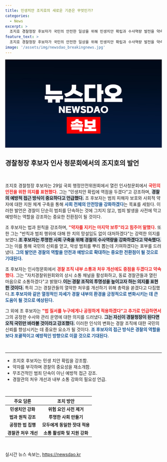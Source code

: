 ```yaml
---
title: 민생치안 조지호의 새로운 기준은 무엇인가?
categories:
  - News
excerpt: >
  조지호 경찰청장 후보자가 국민의 안전한 일상을 위해 민생치안 확립과 수사역량 발전을 약속했다. 법과 원칙을 중시하며, 범죄를 선제적으로 차단하고 경찰관 처우도 개선하겠다고 밝혔다. 클릭해서 자세한 내용을 확인하세요!
feature_text: >
  조지호 경찰청장 후보자가 국민의 안전한 일상을 위해 민생치안 확립과 수사역량 발전을 약속했다. 법과 원칙을 중시하며, 범죄를 선제적으로 차단하고 경찰관 처우도 개선하겠다고 밝혔다. 클릭해서 자세한 내용을 확인하세요!
image: '/assets/img/newsdao_breakingnews.jpg'
---
```


<p><img src="/assets/img/newsdao_breakingnews.jpg" alt="pcversion 속보" /></p>

<h2 data-ke-size="size26">경찰청장 후보자 인사 청문회에서의 조지호의 발언</h2>

<p data-ke-size="size16">&nbsp;</p>

<p>조지호 경찰청장 후보자는 29일 국회 행정안전위원회에서 열린 인사청문회에서 <b><span style="color: #ee2323;">국민의 안전을 위한 의지를 표현했다.</span></b> 그는 "민생치안 확립에 역점을 두겠다"고 강조하며, <b><span style="background-color: #21538527;">경찰의 예방적 접근 방식이 중요하다고 언급했다.</span></b> 조 후보자는 범죄 피해자 보호와 사회적 약자에 대한 지원 체계 구축을 통해 <b><span style="color: #1a5490;">사회 전체의 안전망을 강화하겠다</span></b>는 목표를 세웠다. 이러한 발언은 경찰이 단순히 범죄를 단속하는 것에 그치지 않고, 범죄 발생을 사전에 막고 예방하는 역할을 강조하는 중요한 전환점이 될 것이다.</p>

<p>조 후보자는 법과 원칙을 강조하며, <b><span style="color: #ee2323;">"약자를 지키는 마지막 보루"라고 힘주어 말했다.</span></b> 또한 그는 "반칙과 범죄 행위에 대해 한 치의 망설임도 없이 대처하겠다"는 강력한 의지를 보였다.<b><span style="background-color: #21538527;">조 후보자는 투명한 사회 구축을 위해 경찰의 수사역량을 강화하겠다고 약속했다.</span></b> 그는 이를 통해 국민의 신뢰를 얻고, 악성 범죄를 뿌리 뽑는데 기여하겠다는 포부를 드러냈다. <b><span style="color: #1a5490;">그의 발언은 경찰의 역할을 안전과 예방으로 확대하는 중요한 전환점이 될 것으로 기대된다.</span></b></p>

<p>조 후보자는 인사청문회에서 <b><span style="color: #ee2323;">경찰 조직 내부 소통과 처우 개선에도 중점을 두겠다고 약속했다.</span></b> 그는 "자치경찰위원회와의 상시 소통 채널을 활성화하고, 동료 경찰관들과 열린 마음으로 소통하겠다"고 밝혔다.<b><span style="background-color: #21538527;">이는 경찰 조직의 투명성을 높이고자 하는 의지를 표현한 것이다.</span></b> 특히 그는 경찰관들의 열악한 처우를 개선하기 위해 총력을 쏟겠다고 다짐했다.<b><span style="color: #1a5490;">조 후보자와 같은 열정적인 자세가 경찰 내부의 환경을 긍정적으로 변화시키는 데 큰 도움이 될 것으로 예상된다.</span></b></p>

<p>그 외에 조 후보자는 <b><span style="color: #ee2323;">"법 질서를 누구에게나 공정하게 적용하겠다"고 추가로 언급하면서</span></b> 그의 공정한 수사와 관리 운영에 대한 의지를 드러냈다. <b><span style="background-color: #21538527;">그는 자신이 경찰청장이 된다면 오직 국민만 바라볼 것이라고 강조했다.</span></b> 이러한 인식의 변화는 경찰 조직에 대한 국민의 신뢰를 향상시키는 데 중요한 요소가 될 것이다. <b><span style="color: #1a5490;">조 후보자의 접근 방식은 경찰의 역할을 보다 포괄적이고 예방적인 방향으로 이끌 것으로 기대된다.</span></b></p>

<p data-ke-size="size16">&nbsp;</p>

<hr>

<ul>
    <li>조지호 후보자는 민생 치안 확립을 강조함.</li>
    <li>약자를 부각하며 경찰의 중요성을 재소개함.</li>
    <li>무조건적인 범죄 단속이 아닌 예방적 접근 강조.</li>
    <li>경찰관의 처우 개선과 내부 소통 강화의 필요성 언급.</li>
</ul>

<p data-ke-size="size16">&nbsp;</p>

<table style="width: 100%;">
    <thead>
        <tr>
            <th style="text-align: center; height: 17px;">주요 담론</th>
            <th style="text-align: center; height: 17px;">조치 방안</th>
        </tr>
    </thead>
    <tbody>
        <tr>
            <td style="text-align: center; height: 17px;"><b>민생치안 강화</b></td>
            <td style="text-align: center; height: 17px;"><b>위험 요인 사전 제거</b></td>
        </tr>
        <tr>
            <td style="text-align: center; height: 17px;"><b>법과 원칙 강조</b></td>
            <td style="text-align: center; height: 17px;"><b>투명한 사회 만들기</b></td>
        </tr>
        <tr>
            <td style="text-align: center; height: 17px;"><b>공정한 법 집행</b></td>
            <td style="text-align: center; height: 17px;"><b>모두에게 동일한 잣대 적용</b></td>
        </tr>
        <tr>
            <td style="text-align: center; height: 17px;"><b>경찰관 처우 개선</b></td>
            <td style="text-align: center; height: 17px;"><b>소통 활성화 및 지원 강화</b></td>
        </tr>
    </tbody>
</table>

<p data-ke-size="size16">&nbsp;</p>
실시간 뉴스 속보는, <a href="https://newsdao.kr" rel="dofollow">https://newsdao.kr</a>


